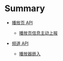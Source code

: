 # Summary

* [播放页 API](live-page/post-message.md)
	* [播放页信息主动上报](live-page/post-message.md)

* [频道 API](channel/insert-player.md)
	* [播放器嵌入](channel/insert-player.md)
